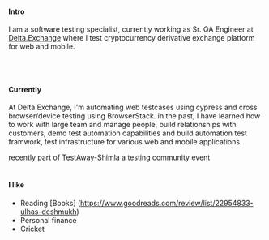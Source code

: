 
#### Intro
I am a software testing specialist, currently working as Sr. QA Engineer at [Delta.Exchange](https://www.delta.exchange/) where I test cryptocurrency derivative exchange platform for web and mobile.

<br>
<br>

#### Currently
At Delta.Exchange, I'm automating web testcases using cypress and cross browser/device testing using BrowserStack. in the past, I have learned how to work with large team and manage people, build relationships with customers, demo test automation capabilities and build automation test framwork, test infrastructure for various web and mobile applications.

recently part of [TestAway-Shimla](https://www.thetesttribe.com/testaway-shimla-from-attendee-perspective/) a testing community event 
<br><br>
#### I like
- Reading [Books] (https://www.goodreads.com/review/list/22954833-ulhas-deshmukh)
- Personal finance
- Cricket
